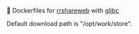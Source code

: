 :whale: Dockerfiles for [rrshareweb](http://app.rrysapp.com/) with [glibc](https://github.com/sgerrand/alpine-pkg-glibc)

Default download path is "/opt/work/store".
